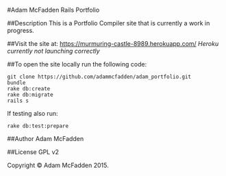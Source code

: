 #Adam McFadden Rails Portfolio

##Description
This is a Portfolio Compiler site that is currently a work in progress.

##Visit the site at: https://murmuring-castle-8989.herokuapp.com/
*Heroku currently not launching correctly*

##To open the site locally run the following code:

```
git clone https://github.com/adammcfadden/adam_portfolio.git
bundle
rake db:create
rake db:migrate
rails s
```

If testing also run: 

```
rake db:test:prepare
```

##Author
Adam McFadden

##License
GPL v2

Copyright &copy; Adam McFadden 2015.
